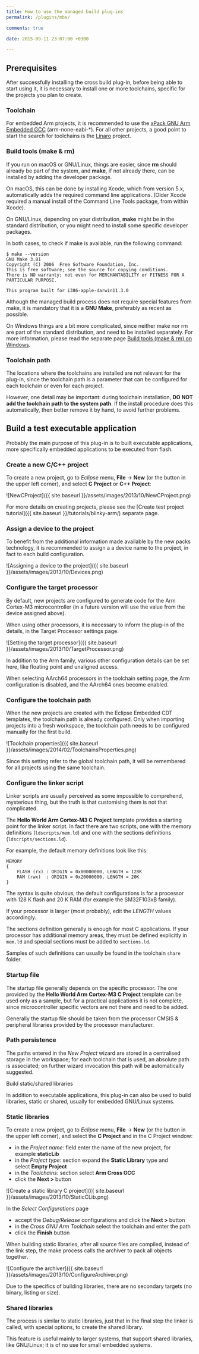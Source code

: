 ```yaml
---
title: How to use the managed build plug-ins
permalink: /plugins/mbs/

comments: true

date: 2015-09-11 23:07:00 +0300

---
```


## Prerequisites

After successfully installing the cross build plug-in, before being
able to start using it, it is necessary to install one or more
toolchains, specific for the projects you plan to create.

### Toolchain

For embedded Arm projects, it is recommended to use the
[xPack GNU Arm Embedded GCC](http://launchpad.net/gcc-arm-embedded)
(arm-none-eabi-*). For all other projects, a good point to start the
search for toolchains is the [Linaro](http://launchpad.net/gcc-linaro) project.

### Build tools (make & rm)

If you run on macOS or GNU/Linux, things are easier, since **rm** should
already be part of the system, and **make**, if not already there, can
be installed by adding the developer package.

On macOS, this can be done by installing Xcode, which from version 5.x,
automatically adds the required command line applications. (Older Xcode
required a manual install of the Command Line Tools package, from within
Xcode).

On GNU/Linux, depending on your distribution, **make** might be in the
standard distribution, or you might need to install some specific
developer packages.

In both cases, to check if make is available, run the following command:

```
$ make --version
GNU Make 3.81
Copyright (C) 2006  Free Software Foundation, Inc.
This is free software; see the source for copying conditions.
There is NO warranty; not even for MERCHANTABILITY or FITNESS FOR A
PARTICULAR PURPOSE.

This program built for i386-apple-darwin11.3.0
```

Although the managed build process does not require special features from
make, it is mandatory that it is a **GNU Make**, preferably as recent
as possible.

On Windows things are a bit more complicated, since neither make nor rm
are part of the standard distribution, and need to be installed
separately. For more information, please read the separate page
[Build tools (make & rm) on Windows](https://xpack.github.io/dev-tools/windows-build-tools/).

### Toolchain path

The locations where the toolchains are installed are not relevant for
the plug-in, since the toolchain path is a parameter that can be
configured for each toolchain or even for each project.

However, one detail may be important: during toolchain installation,
**DO NOT add the toolchain path to the system path**. If the install
procedure does this automatically, then better remove it by hand, to
avoid further problems.

## Build a test executable application

Probably the main purpose of this plug-in is to built executable
applications, more specifically embedded applications to be executed
from flash.

### Create a new C/C++ project

To create a new project, go to _Eclipse_ menu, **File** → **New**
(or the button in the upper left corner), and select **C Project** or
**C++ Project**:

![NewCProject]({{ site.baseurl }}/assets/images/2013/10/NewCProject.png)

For more details on creating projects, please see the
[Create test project tutorial]({{ site.baseurl }}/tutorials/blinky-arm/)
separate page.

### Assign a device to the project

To benefit from the additional information made available by the new
packs technology, it is recommended to assign a a device name to the
project, in fact to each build configuration.

![Assigning a device to the project]({{ site.baseurl }}/assets/images/2013/10/Devices.png)

### Configure the target processor

By default, new projects are configured to generate code for the Arm
Cortex-M3 microcontroller (in a future version will use the value from
the device assigned above).

When using other processors, it is necessary to inform the plug-in of
the details, in the Target Processor settings page.

![Setting the target processor]({{ site.baseurl }}/assets/images/2013/10/TargetProcessor.png)

In addition to the Arm family, various other configuration details
can be set here, like floating point and unaligned access.

When selecting AArch64 processors in the toolchain setting page,
the Arm configuration is disabled, and the AArch64 ones become enabled.

### Configure the toolchain path

When the new projects are created with the Eclipse Embedded CDT
templates, the toolchain path is already configured. Only when
importing projects into a fresh workspace, the toolchain path
needs to be configured manually for the first build.

![Toolchain properties]({{ site.baseurl }}/assets/images/2014/02/ToolchainsProperties.png)

Since this setting refer to the global toolchain path, it will be
remembered for all projects using the same toolchain.

### Configure the linker script

Linker scripts are usually perceived as some impossible to comprehend,
mysterious thing, but the truth is that customising them is not that
complicated.

The **Hello World Arm Cortex-M3 C Project** template provides a starting
point for the linker script. In fact there are two scripts, one with the
memory definitions (`ldscripts/mem.ld`) and one with the sections
definitions (`ldscripts/sections.ld`).

For example, the default memory definitions look like this:

```
MEMORY
{
	FLASH (rx) : ORIGIN = 0x00000000, LENGTH = 128K
	RAM (rwx)  : ORIGIN = 0x20000000, LENGTH = 20K
}
```

The syntax is quite obvious, the default configurations is for a
processor with 128 K flash and 20 K RAM (for example the SM32F103xB family).

If your processor is larger (most probably), edit the *LENGTH* values
accordingly.

The sections definition generally is enough for most C applications.
If your processor has additional memory areas, they must be defined
explicitly in `mem.ld` and special sections must be added to `sections.ld`.

Samples of such definitions can usually be found in the toolchain
`share` folder.

### Startup file

The startup file generally depends on the specific processor. The one
provided by the **Hello World Arm Cortex-M3 C Project** template can
be used only as a sample, but for a practical applications it is not
complete, since microcontroller specific vectors are not there and need
to be added.

Generally the startup file should be taken from the processor
CMSIS & peripheral libraries provided by the processor manufacturer.

### Path persistence

The paths entered in the *New Project* wizard are stored in a
centralised storage in the workspace; for each toolchain that is
used, an absolute path is associated; on further wizard invocation
this path will be automatically suggested.

Build static/shared libraries

In addition to executable applications, this plug-in can also be
used to build libraries, static or shared, usually for embedded
GNU/Linux systems.

### Static libraries

To create a new project, go to _Eclipse_ menu, **File** → **New**
(or the button in the upper left corner), and select the **C Project**
and in the C Project window:

- in the *Project name:* field enter the name of the new project, for
example **staticLib**
- in the *Project type:* section expand the **Static Library** type and
select **Empty Project**
- in the *Toolchains:* section select **Arm Cross GCC**
- click the **Next >** button

![Create a static library C project]({{ site.baseurl }}/assets/images/2013/10/StaticCLib.png)

In the *Select Configurations* page

- accept the *Debug/Release* configurations and click the **Next >** button
- in the *Cross GNU Arm Toolchain* select the toolchain and enter the path
- click the **Finish** button

When building static libraries, after all source files are compiled,
instead of the link step, the make process calls the archiver to pack
all objects together.

![Configure the archiver]({{ site.baseurl }}/assets/images/2013/10/ConfigureArchiver.png)

Due to the specifics of building libraries, there are no secondary
targets (no binary, listing or size).

### Shared libraries

The process is similar to static libraries, just that in the final
step the linker is called, with special options, to create the shared
library.

This feature is useful mainly to larger systems, that support shared
libraries, like GNU/Linux; it is of no use for small embedded systems.
